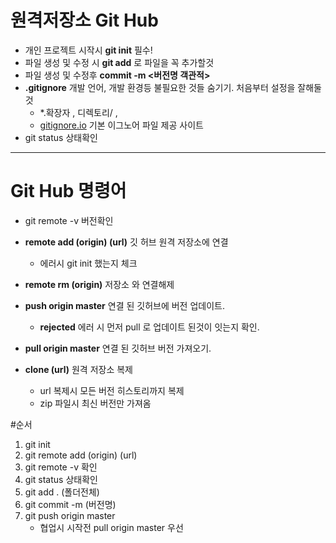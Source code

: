 # 원격저장소 Git Hub 
  - 개인 프로젝트 시작시 **git init** 필수!
  - 파일 생성 및 수정 시 **git add** 로 파일을 꼭 추가할것
  - 파일 생성 및 수정후 **commit -m <버전명 객관적>**
  - **.gitignore** 개발 언어, 개발 환경등 불필요한 것들 숨기기. 처음부터 설정을 잘해둘것
    - *.확장자 , 디렉토리/ , 
    - [gitignore.io](https://gitignore.io) 기본 이그노어 파일 제공 사이트
  - git status 상태확인
---

# Git Hub 명령어

  - git remote -v 버전확인

  - **remote add (origin) (url)** 깃 허브 원격 저장소에 연결
    - 에러시 git init 했는지 체크
  
  
  - **remote rm (origin)** 저장소 와 연결해제 
  

  - **push origin master** 연결 된 깃허브에 버전 업데이트.
    
    - **rejected** 에러 시 먼저 pull 로 업데이트 된것이 잇는지 확인.
  
  - **pull origin master** 연결 된 깃허브 버전 가져오기.

 - **clone (url)** 원격 저장소 복제 
    - url 복제시 모든 버전 히스토리까지 복제
    - zip 파일시 최신 버전만 가져옴

#순서
 1. git init 
 2. git remote add (origin) (url)
 3. git remote -v 확인
 4. git status 상태확인
 5. git add . (폴더전체)
 6. git commit -m (버전명)
 7. git push origin master
    - 협업시 시작전 pull origin master 우선